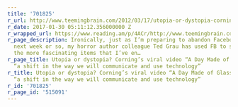 ```yaml
---
title: '701825'
r_url: http://www.teemingbrain.com/2012/03/17/utopia-or-dystopia-cornings-viral-video-a-day-made-of-glass-envisions-a-shift-in-the-way-we-will-communicate-and-use-technology/
r_date: 2017-01-30 05:11:12.356000000 Z
r_wrapped_url: https://www.reading.am/p/4ACr/http://www.teemingbrain.com/2012/03/17/utopia-or-dystopia-cornings-viral-video-a-day-made-of-glass-envisions-a-shift-in-the-way-we-will-communicate-and-use-technology/
r_page_description: Ironically, just as I’m preparing to abandon Facebook within the
  next week or so, my horror author colleague Ted Grau has used FB to share one of
  the more fascinating items that I’ve en…
r_page_title: Utopia or dystopia? Corning’s viral video “A Day Made of Glass” envisions
  “a shift in the way we will communicate and use technology”
r_title: Utopia or dystopia? Corning’s viral video “A Day Made of Glass” envisions
  “a shift in the way we will communicate and use technology”
r_id: '701825'
r_page_id: '515091'
---
```


